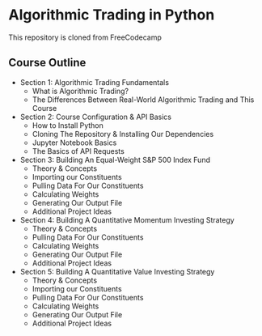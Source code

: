 # Algorithmic Trading in Python

This repository is cloned from FreeCodecamp

## Course Outline

* Section 1: Algorithmic Trading Fundamentals
  * What is Algorithmic Trading?
  * The Differences Between Real-World Algorithmic Trading and This Course
* Section 2: Course Configuration & API Basics
  * How to Install Python
  * Cloning The Repository & Installing Our Dependencies
  * Jupyter Notebook Basics
  * The Basics of API Requests
* Section 3: Building An Equal-Weight S&P 500 Index Fund
  * Theory & Concepts
  * Importing our Constituents
  * Pulling Data For Our Constituents
  * Calculating Weights
  * Generating Our Output File
  * Additional Project Ideas
* Section 4: Building A Quantitative Momentum Investing Strategy
  * Theory & Concepts
  * Pulling Data For Our Constituents
  * Calculating Weights
  * Generating Our Output File
  * Additional Project Ideas
* Section 5: Building A Quantitative Value Investing Strategy
  * Theory & Concepts
  * Importing our Constituents
  * Pulling Data For Our Constituents
  * Calculating Weights
  * Generating Our Output File
  * Additional Project Ideas
